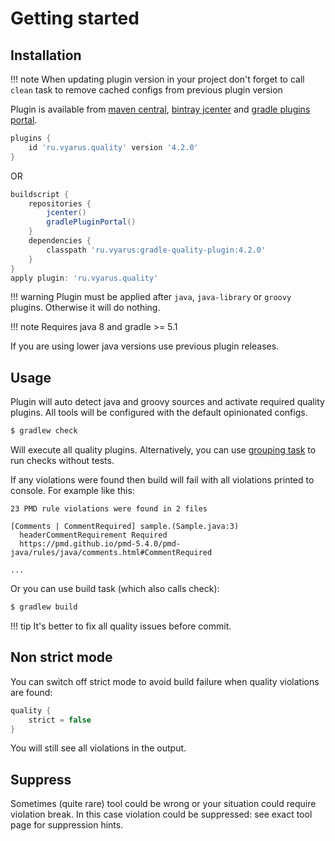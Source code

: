 # Getting started

## Installation

!!! note
    When updating plugin version in your project don't forget to call `clean` task to remove cached configs from previous plugin version

Plugin is available from [maven central](https://maven-badges.herokuapp.com/maven-central/ru.vyarus/gradle-quality-plugin),
[bintray jcenter](https://bintray.com/vyarus/xvik/gradle-quality-plugin/_latestVersion)
and [gradle plugins portal](https://plugins.gradle.org/plugin/ru.vyarus.quality).

```groovy
plugins {
    id 'ru.vyarus.quality' version '4.2.0'
}
```

OR

```groovy
buildscript {
    repositories {
        jcenter()
        gradlePluginPortal()
    }
    dependencies {
        classpath 'ru.vyarus:gradle-quality-plugin:4.2.0'
    }
}
apply plugin: 'ru.vyarus.quality'
```

!!! warning
    Plugin must be applied after `java`, `java-library` or `groovy` plugins. Otherwise it will do nothing.

!!! note
    Requires java 8 and gradle >= 5.1

If you are using lower java versions use previous plugin releases.

## Usage

Plugin will auto detect java and groovy sources and activate required quality plugins.
All tools will be configured with the default opinionated configs. 

```bash
$ gradlew check
```

Will execute all quality plugins. Alternatively, you can use [grouping task](task/group.md) to run checks without tests.

If any violations were found then build will fail with all violations printed to console. For example like this:

```
23 PMD rule violations were found in 2 files

[Comments | CommentRequired] sample.(Sample.java:3) 
  headerCommentRequirement Required
  https://pmd.github.io/pmd-5.4.0/pmd-java/rules/java/comments.html#CommentRequired
  
...  
```

Or you can use build task (which also calls check): 

```bash
$ gradlew build
```

!!! tip
    It's better to fix all quality issues before commit.

## Non strict mode

You can switch off strict mode to avoid build failure when quality violations are found:

```groovy
quality {
    strict = false
}
```

You will still see all violations in the output.

## Suppress

Sometimes (quite rare) tool could be wrong or your situation
could require violation break. In this case violation could be suppressed: see exact tool page for suppression hints.